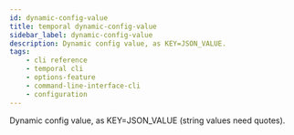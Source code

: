 ```yaml
---
id: dynamic-config-value
title: temporal dynamic-config-value
sidebar_label: dynamic-config-value
description: Dynamic config value, as KEY=JSON_VALUE.
tags: 
    - cli reference
    - temporal cli
    - options-feature
    - command-line-interface-cli
    - configuration
---
```


Dynamic config value, as KEY=JSON_VALUE (string values need quotes).
